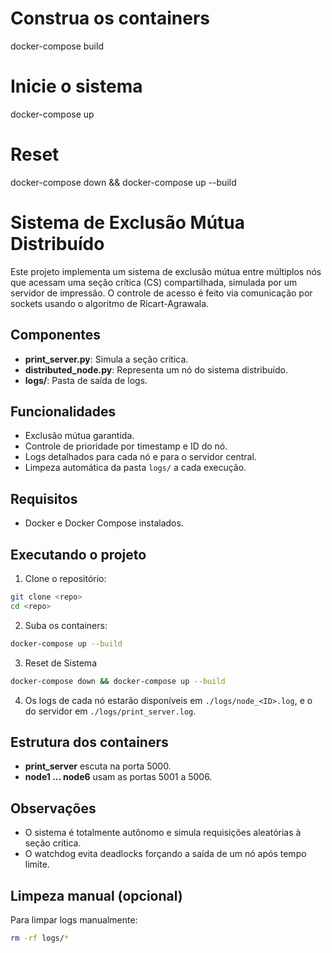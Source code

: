 # Construa os containers
docker-compose build

# Inicie o sistema
docker-compose up

# Reset
docker-compose down && docker-compose up --build


# Sistema de Exclusão Mútua Distribuído

Este projeto implementa um sistema de exclusão mútua entre múltiplos nós que acessam uma seção crítica (CS) compartilhada, simulada por um servidor de impressão. O controle de acesso é feito via comunicação por sockets usando o algoritmo de Ricart-Agrawala.

## Componentes
- **print_server.py**: Simula a seção crítica.
- **distributed_node.py**: Representa um nó do sistema distribuído.
- **logs/**: Pasta de saída de logs.

## Funcionalidades
- Exclusão mútua garantida.
- Controle de prioridade por timestamp e ID do nó.
- Logs detalhados para cada nó e para o servidor central.
- Limpeza automática da pasta `logs/` a cada execução.

## Requisitos
- Docker e Docker Compose instalados.

## Executando o projeto

1. Clone o repositório:
```bash
git clone <repo>
cd <repo>
```

2. Suba os containers:
```bash
docker-compose up --build
```

3. Reset de Sistema 
```bash
docker-compose down && docker-compose up --build
```

4. Os logs de cada nó estarão disponíveis em `./logs/node_<ID>.log`, e o do servidor em `./logs/print_server.log`.

## Estrutura dos containers
- **print_server** escuta na porta 5000.
- **node1 ... node6** usam as portas 5001 a 5006.

## Observações
- O sistema é totalmente autônomo e simula requisições aleatórias à seção crítica.
- O watchdog evita deadlocks forçando a saída de um nó após tempo limite.

## Limpeza manual (opcional)
Para limpar logs manualmente:
```bash
rm -rf logs/*
